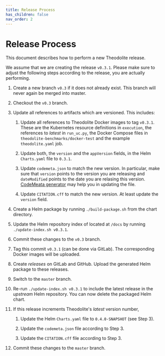 ```yaml
---
title: Release Process
has_children: false
nav_order: 2
---
```


# Release Process

This document describes how to perform a new Theodolite release.

We assume that we are creating the release `v0.3.1`. Please make sure to adjust
the following steps according to the release, you are actually performing.

1. Create a new branch `v0.3` if it does not already exist. This branch will never
again be merged into master.

2. Checkout the `v0.3` branch.

3. Update all references to artifacts which are versioned. This includes:

    1. Update all references to Theodolite Docker images to tag `v0.3.1`. These are the Kubernetes resource definitions in
`execution`, the references to *latest* in `run_uc.py`, the Docker Compose files in `theodolite-benchmarks/docker-test` and the example `theodolite.yaml` job.

    2. Update both, the `version` and the `appVersion` fields, in the Helm `Charts.yaml` file to `0.3.1`.

    3. Update `codemeta.json` to match the new version. In particular, make sure that `version` points to the version you are releasing and `dateModified` points to the date you are relasing this version. [CodeMeata generator](https://codemeta.github.io/codemeta-generator/) may help you in updating the file.

    4. Update `CITATION.cff` to match the new version. At least update the `version` field.

4. Create a Helm package by running `./build-package.sh` from the chart directory.

5. Update the Helm repository index of located at `/docs` by running `./update-index.sh v0.3.1`.

6. Commit these changes to the `v0.3` branch.

7. Tag this commit `v0.3.1` (can be done via GitLab). The corresponding Docker images will be uploaded.

8. Create *releases* on GitLab and GitHub. Upload the generated Helm package to these releases.

9. Switch to the `master` branch.

10. Re-run `./update-index.sh v0.3.1` to include the latest release in the *upstream* Helm repository. You can now delete the packaged Helm chart.

11. If this release increments Theodolite's *latest* version number, 

    1. Update the Helm `Charts.yaml` file to `0.4.0-SNAPSHOT` (see Step 3).

    2. Update the `codemeta.json` file according to Step 3.

    3. Update the `CITATION.cff` file according to Step 3.

12. Commit these changes to the `master` branch.
